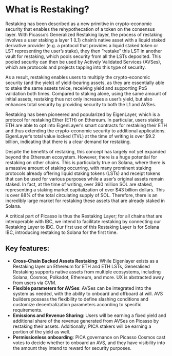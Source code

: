 # What is Restaking?

Restaking has been described as a new primitive in crypto-economic security that enables the rehypothecation of a token on the consensus layer. With Picasso’s Generalized Restaking layer, the process of restaking involves a user staking a layer 1 (L1) chain’s native asset with a liquid staked derivative provider (e.g. a protocol that provides a liquid staked token or LST representing the user’s stake), they then “restake” this LST in another vault for restaking, which pools security from all the LSTs deposited. This pooled security can then be used by Actively Validated Services (AVSes), which are protocols and projects tapping into this type of security.

As a result, restaking enables users to multiply the crypto-economic security (and the yield) of yield-bearing assets, as they are essentially able to stake the same assets twice, receiving yield and supporting PoS validation both times. Compared to staking alone, using the same amount of initial assets, restaking thus not only increases a user’s yield, but also enhances total security by providing security to both the L1 and AVSes.

Restaking has been pioneered and popularized by EigenLayer, which is a protocol for restaking Ether (ETH) on Ethereum. In particular, users staking ETH are able to opt into EigenLayer’s smart contracts for restaking their ETH and thus extending the crypto-economic security to additional applications. EigenLayer’s total value locked (TVL) at the time of writing is over $9.2 billion, indicating that there is a clear demand for restaking.

Despite the benefits of restaking, this concept has largely not yet expanded beyond the Ethereum ecosystem. However, there is a huge potential for restaking on other chains. This is particularly true on Solana, where there is a massive amount of staking occurring, with many prominent staking protocols already offering liquid staking tokens (LSTs) and receipt tokens that can be used for various purposes while a user’s original assets remain staked. In fact, at the time of writing, over 390 million SOL are staked, representing a staking market capitalization of over $43 billion dollars. This is over 88% of the total circulating supply of SOL. Therefore, there is an incredibly large market for restaking these assets that are already staked in Solana.

A critical part of Picasso is thus the Restaking Layer; for all chains that are interoperable with IBC, we intend to facilitate restaking by connecting our Restaking Layer to IBC. Our first use of this Restaking Layer is for Solana IBC, introducing restaking to Solana for the first time.

## Key features: 

- **Cross-Chain Backed Assets Restaking**: While Eigenlayer exists as a Restaking layer on Ethereum for ETH and ETH LSTs, Generalised Restaking supports native assets from multiple ecosystems, including Solana, Cosmos, Polkadot, Ethereum, and more. UX is abstracted away from users via CVM. 
- **Flexible parameters for AVSes**: AVSes can be integrated into the system as needed, with the ability to onboard and offboard at will. AVS builders possess the flexibility to define slashing conditions and customize decentralization parameters according to specific requirements.
- **Emissions and Revenue Sharing**: Users will be earning a fixed yield and additional share of the revenue generated from AVSes on Picasso by restaking their assets. Additionally, PICA stakers will be earning a portion of the yield as well.
- **Permissionless onboarding**: PICA governance on Picasso Cosmos cast votes to decide whether to onboard an AVS, and they have visibility into the amount they intend to reward for security purposes.